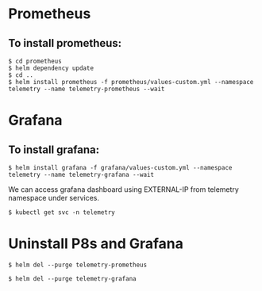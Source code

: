 # Prometheus

## To install prometheus:

```console
$ cd prometheus
$ helm dependency update
$ cd ..
$ helm install prometheus -f prometheus/values-custom.yml --namespace telemetry --name telemetry-prometheus --wait
```

# Grafana

## To install grafana:

```console
$ helm install grafana -f grafana/values-custom.yml --namespace telemetry --name telemetry-grafana --wait
```

We can access grafana dashboard using EXTERNAL-IP from telemetry namespace under services.

```console
$ kubectl get svc -n telemetry
```

# Uninstall P8s and Grafana

```console
$ helm del --purge telemetry-prometheus

$ helm del --purge telemetry-grafana
```
